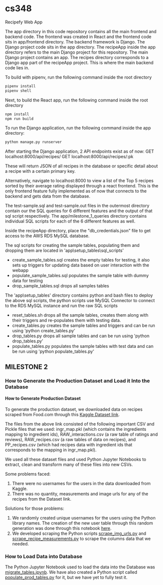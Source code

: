 # cs348

Recipefy Web App

The app directory in this code repository contains all the main frontend and backend code.
The frontend was created in React and the frontend code sits in app/frontend directory.
The backend framework is Django. The Django project code sits in the app directory.
The recipeApp inside the app directory refers to the main Django project for this repository. The main Django project contains
an app. The recipes directory corresponds to a Django app part of the recipeApp project. This is where the main backend code
lies in.

To build with pipenv, run the following command inside the root directory

```bash
pipenv install
pipenv shell
```

Next, to build the React app, run the following command inside the root directory

```bash
npm install
npm run build
```

To run the Django application, run the following command inside the app directory:

```bash
python manage.py runserver
```

After starting the Django application, 2 API endpoints exist as of now:
GET localhost:8000/api/recipes/
GET localhost:8000/api/recipes/:pk

These will return JSON of all recipes in the database or specific detail about a recipe with a certain primary key.

Alternatively, navigate to localhost:8000 to view a list of the Top 5 recipes sorted by their average rating displayed through a react frontend.
This is the only frontend feature fully implemented as of now that connects to the backend and gets data from the database.

The test-sample.sql and test-sample.out files in the outermost directory contain our the SQL queries for 6 different features and the output of that sql script respectively. The app/milestone_1_queries directory contains individual SQL scripts for each of the 6 different features as well.

Inside the recipeApp directory, place the "db_credentials.json" file to get access to the AWS RDS MySQL database.

The sql scripts for creating the sample tables, populating them and dropping them are located in 'app\setup_tables\sql_scripts\'

- create_sample_tables.sql creates the empty tables for testing, it also sets up triggers for updating data based on user interaction with the webapp
- populate_sample_tables.sql populates the sample table with dummy data for testing
- drop_sample_tables.sql drops all samples tables

The 'app\setup_tables' directory contains python and bash files to deploy the above sql scripts, the python scripts use MySQL Connector to connect to the RDS MySQL instance and run the raw SQL scripts

- reset_tables.sh drops all the sample tables, creates them along with their triggers and re-populates them with testing data.
- create_tables.py creates the sample tables and triggers and can be run using 'python create_tables.py'
- drop_tables.py drops all sample tables and can be run using 'python drop_tables.py'
- populate_tables.py populates the sample tables with test data and can be run using 'python populate_tables.py'

## MILESTONE 2

### How to Generate the Production Dataset and Load it Into the Database

#### How to Generate Production Dataset

To generate the production dataset, we downloaded data on recipes scraped from Food.com through this [Kaggle Dataset link](https://www.kaggle.com/shuyangli94/food-com-recipes-and-user-interactions).

The files from the above link consisted of the following important CSV and Pickle files that we used: ingr_map.pkl (which contains the ingredients mapping to ingredient ids), RAW_interactions.csv (a raw table of ratings and reviews), RAW_recipes.csv (a raw tables of data on recipes), and PP_recipes.csv (which had recipes data with ingredient ids that corresponds to the mapping in ingr_map.pkl).

We used all these dataset files and used Python Jupyter Notebooks to extract, clean and transform many of these files into new CSVs.

Some problems faced: 
1. There were no usernames for the users in the data downloaded from Kaggle.
2. There was no quantity, measurements and image urls for any of the recipes from the Dataset link.

Solutions for those problems:
1. We randomly created unique usernames for the users using the Python library names. The creation of the new user table through this random generation was done through this notebook [here](https://github.com/mcompscis/recipeApp/blob/main/app/setup_tables/create_user_tables_and_experiment_migration.ipynb).
2. We developed scraping the Python scripts [scrape_img_urls.py](https://github.com/mcompscis/recipeApp/blob/main/app/setup_tables/scrape_img_urls.py) and [scrape_recipe_measurements.py](https://github.com/mcompscis/recipeApp/blob/main/app/setup_tables/scrape_recipe_measurements.py) to scrape the columns data that we needed.


### How to Load Data into Database

The Python Jupyter Notebook used to load the data into the Database was [migrate_tables.ipynb](https://github.com/mcompscis/recipeApp/blob/main/app/setup_tables/migrate_tables.ipynb). We have also created a Python script called [populate_prod_tables.py](https://github.com/mcompscis/recipeApp/blob/main/app/setup_tables/populate_prod_tables.py) for it, but we have yet to fully test it.

